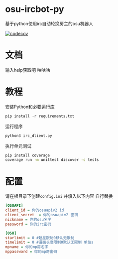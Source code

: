 # osu-ircbot-py
基于python使用irc自动轮换房主的osu机器人

[![codecov](https://codecov.io/gh/SuperEgoKoishi/osu-ircbot-py/graph/badge.svg?token=Z4HLQQIACJ)](https://codecov.io/gh/SuperEgoKoishi/osu-ircbot-py)

# 文档
输入help获取吧 咕咕咕

# 教程
安装Python和必要运行库
```python
pip install -r requirements.txt
```
运行程序
```bash
python3 irc_dlient.py
```
执行单元测试
```bash
pip install coverage
coverage run -m unittest discover -s tests
```


# 配置
请在根目录下创建`config.ini` 并填入以下内容 自行替换
```ini
[OSUAPI]
client_id = 你的osuapiv2 id
client_secret  = 你的osuapiv2 密钥
nickname = 你的osu名字
password = 你的irc密码

[OSU]
starlimit = 0 #超星限制0默认无限制
timelimit = 0 #谱面长度限制0默认无限制 单位s
mpname = 你的mp房名字
mppassword = 你的mp房密码
```
